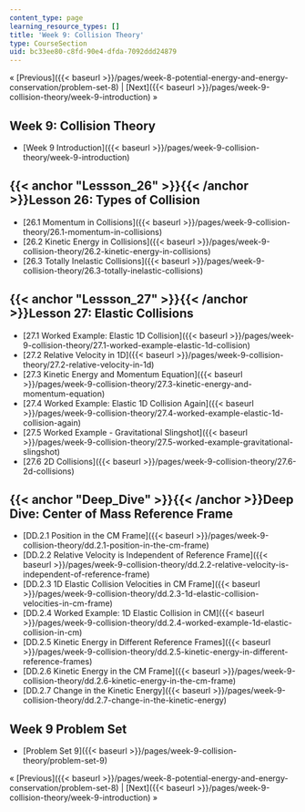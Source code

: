 ```yaml
---
content_type: page
learning_resource_types: []
title: 'Week 9: Collision Theory'
type: CourseSection
uid: bc33ee80-c8fd-90e4-dfda-7092ddd24879
---
```


« [Previous]({{< baseurl >}}/pages/week-8-potential-energy-and-energy-conservation/problem-set-8) | [Next]({{< baseurl >}}/pages/week-9-collision-theory/week-9-introduction) »

Week 9: Collision Theory
------------------------

*   [Week 9 Introduction]({{< baseurl >}}/pages/week-9-collision-theory/week-9-introduction)

{{< anchor "Lessson_26" >}}{{< /anchor >}}Lesson 26: Types of Collision
-----------------------------------------------------------------------

*   [26.1 Momentum in Collisions]({{< baseurl >}}/pages/week-9-collision-theory/26.1-momentum-in-collisions)
*   [26.2 Kinetic Energy in Collisions]({{< baseurl >}}/pages/week-9-collision-theory/26.2-kinetic-energy-in-collisions)
*   [26.3 Totally Inelastic Collisions]({{< baseurl >}}/pages/week-9-collision-theory/26.3-totally-inelastic-collisions)

{{< anchor "Lessson_27" >}}{{< /anchor >}}Lesson 27: Elastic Collisions
-----------------------------------------------------------------------

*   [27.1 Worked Example: Elastic 1D Collision]({{< baseurl >}}/pages/week-9-collision-theory/27.1-worked-example-elastic-1d-collision)
*   [27.2 Relative Velocity in 1D]({{< baseurl >}}/pages/week-9-collision-theory/27.2-relative-velocity-in-1d)
*   [27.3 Kinetic Energy and Momentum Equation]({{< baseurl >}}/pages/week-9-collision-theory/27.3-kinetic-energy-and-momentum-equation)
*   [27.4 Worked Example: Elastic 1D Collision Again]({{< baseurl >}}/pages/week-9-collision-theory/27.4-worked-example-elastic-1d-collision-again)
*   [27.5 Worked Example - Gravitational Slingshot]({{< baseurl >}}/pages/week-9-collision-theory/27.5-worked-example-gravitational-slingshot)
*   [27.6 2D Collisions]({{< baseurl >}}/pages/week-9-collision-theory/27.6-2d-collisions)

{{< anchor "Deep_Dive" >}}{{< /anchor >}}Deep Dive: Center of Mass Reference Frame
----------------------------------------------------------------------------------

*   [DD.2.1 Position in the CM Frame]({{< baseurl >}}/pages/week-9-collision-theory/dd.2.1-position-in-the-cm-frame)
*   [DD.2.2 Relative Velocity is Independent of Reference Frame]({{< baseurl >}}/pages/week-9-collision-theory/dd.2.2-relative-velocity-is-independent-of-reference-frame)
*   [DD.2.3 1D Elastic Collision Velocities in CM Frame]({{< baseurl >}}/pages/week-9-collision-theory/dd.2.3-1d-elastic-collision-velocities-in-cm-frame)
*   [DD.2.4 Worked Example: 1D Elastic Collision in CM]({{< baseurl >}}/pages/week-9-collision-theory/dd.2.4-worked-example-1d-elastic-collision-in-cm)
*   [DD.2.5 Kinetic Energy in Different Reference Frames]({{< baseurl >}}/pages/week-9-collision-theory/dd.2.5-kinetic-energy-in-different-reference-frames)
*   [DD.2.6 Kinetic Energy in the CM Frame]({{< baseurl >}}/pages/week-9-collision-theory/dd.2.6-kinetic-energy-in-the-cm-frame)
*   [DD.2.7 Change in the Kinetic Energy]({{< baseurl >}}/pages/week-9-collision-theory/dd.2.7-change-in-the-kinetic-energy)

Week 9 Problem Set
------------------

*   [Problem Set 9]({{< baseurl >}}/pages/week-9-collision-theory/problem-set-9)

« [Previous]({{< baseurl >}}/pages/week-8-potential-energy-and-energy-conservation/problem-set-8) | [Next]({{< baseurl >}}/pages/week-9-collision-theory/week-9-introduction) »
